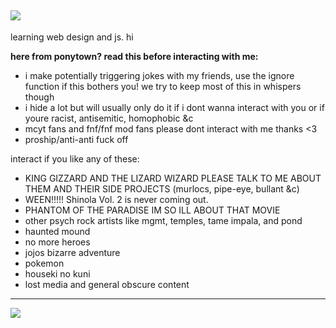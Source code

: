 ![](https://64.media.tumblr.com/87c33f691dc9afdf476f1404c686c94a/e212cf1edf1171dc-63/s540x810/727b7eee71c97b5a71342ac6403e1266ef0e6da3.gif)
---
learning web design and js. hi

**here from ponytown? read this before interacting with me:**
- i make potentially triggering jokes with my friends, use the ignore function if this bothers you! we try to keep most of this in whispers though
- i hide a lot but will usually only do it if i dont wanna interact with you or if youre racist, antisemitic, homophobic &c
- mcyt fans and fnf/fnf mod fans please dont interact with me thanks <3
- proship/anti-anti fuck off

interact if you like any of these:
- KING GIZZARD AND THE LIZARD WIZARD PLEASE TALK TO ME ABOUT THEM AND THEIR SIDE PROJECTS (murlocs, pipe-eye, bullant &c)
- WEEN!!!!! Shinola Vol. 2 is never coming out.
- PHANTOM OF THE PARADISE IM SO ILL ABOUT THAT MOVIE
- other psych rock artists like mgmt, temples, tame impala, and pond
- haunted mound
- no more heroes
- jojos bizarre adventure
- pokemon
- houseki no kuni
- lost media and general obscure content
---
![](https://64.media.tumblr.com/17337dc7899b7bc46457879f624500c4/594ce223db35d5ee-1e/s500x750/fe846f54b3ca893b221c235a3d700d682670ce75.gif)
